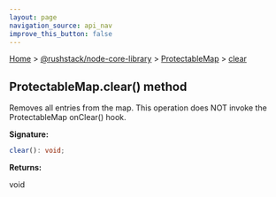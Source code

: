 ```yaml
---
layout: page
navigation_source: api_nav
improve_this_button: false
---
```



[Home](./index.md) &gt; [@rushstack/node-core-library](./node-core-library.md) &gt; [ProtectableMap](./node-core-library.protectablemap.md) &gt; [clear](./node-core-library.protectablemap.clear.md)

## ProtectableMap.clear() method

Removes all entries from the map. This operation does NOT invoke the ProtectableMap onClear() hook.

<b>Signature:</b>

```typescript
clear(): void;
```
<b>Returns:</b>

void
